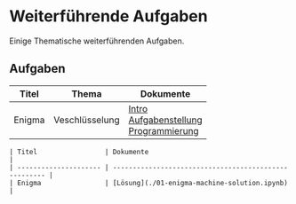 # Weiterführende Aufgaben

Einige Thematische weiterführenden Aufgaben.
## Aufgaben

| Titel                 | Thema                | Dokumente |
| --------------------- | -------------------- | --------- |
| Enigma                | Veschlüsselung       | [Intro](./01-enigma-intro)</br>[Aufgabenstellung](./01-enigma-lab)</br>[Programmierung](./01-enigma-machine) |

```{dropdown} **Lösungen** (Nur für Cheater)
| Titel                 | Dokumente                                             |
| --------------------- | ----------------------------------------------------- |
| Enigma                | [Lösung](./01-enigma-machine-solution.ipynb)          |
```